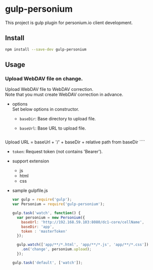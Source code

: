 gulp-personium
==============

This project is gulp plugin for personium.io client development.

## Install

```bash
npm install --save-dev gulp-personium
```

## Usage

### Upload WebDAV file on change.

Upload WebDAV file to WebDAV correction.  
Note that you must create WebDAV correction in advance.

* options  
  Set below options in constructor.
  * `baseDir`: Base directory to upload file.
  * `baseUrl`: Base URL to upload file.

    ````
Upload URL = baseUrl + '/' + baseDir + relative path from baseDir
    ````
  * `token`: Request token (not contains 'Bearer').

* support extension
  * js
  * html
  * css

* sample gulpfile.js

  ```js
  var gulp = require('gulp');
  var Personium = require('gulp-personium');
  
  gulp.task('watch', function() {
    var personium = new Personium({
      baseUrl: 'http://192.168.59.103:8080/dc1-core/cellName',
      baseDir: 'app',
      token : 'masterToken'
    });
  
    gulp.watch(['app/**/*.html', 'app/**/*.js', 'app/**/*.css'])
      .on('change', personium.upload);
    });

  gulp.task('default', ['watch']);
  ```


